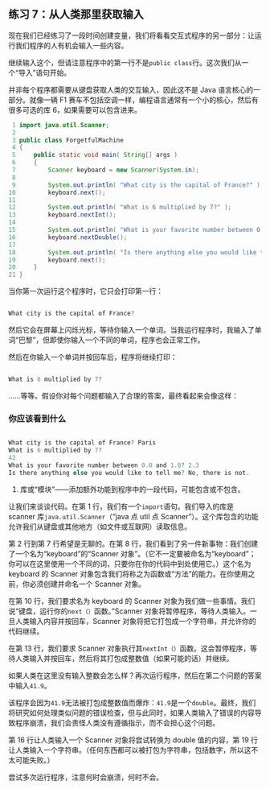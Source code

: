 ## 练习 7：从人类那里获取输入

现在我们已经练习了一段时间创建变量，我们将看看交互式程序的另一部分：让运行我们程序的人有机会输入一些内容。

继续输入这个，但请注意程序中的第一行不是`public class`行。这次我们从一个“导入”语句开始。

并非每个程序都需要从键盘获取人类的交互输入，因此这不是 Java 语言核心的一部分。就像一辆 F1 赛车不包括空调一样，编程语言通常有一个小的核心，然后有很多可选的库 6，如果需要可以包含进来。


```java
 1 import java.util.Scanner;
 2 
 3 public class ForgetfulMachine
 4 {
 5     public static void main( String[] args )
 6     {
 7         Scanner keyboard = new Scanner(System.in);
 8 
 9         System.out.println( "What city is the capital of France?" );
10         keyboard.next();
11 
12         System.out.println( "What is 6 multiplied by 7?" );
13         keyboard.nextInt();
14 
15         System.out.println( "What is your favorite number between 0.0 and 1.0?" );
16         keyboard.nextDouble();
17 
18         System.out.println( "Is there anything else you would like to tell me?" );
19         keyboard.next();
20     }
21 }
```

当你第一次运行这个程序时，它只会打印第一行：

```java

What city is the capital of France?
```

然后它会在屏幕上闪烁光标，等待你输入一个单词。当我运行程序时，我输入了单词“巴黎”，但即使你输入一个不同的单词，程序也会正常工作。

然后在你输入一个单词并按回车后，程序将继续打印：

```java

What is 6 multiplied by 7?
```

……等等。假设你对每个问题都输入了合理的答案，最终看起来会像这样：

### 你应该看到什么

```java

What city is the capital of France? Paris
What is 6 multiplied by 7?
42
What is your favorite number between 0.0 and 1.0? 2.3
Is there anything else you would like to tell me? No, there is not.
```

1.  库或“模块”——添加额外功能到程序中的一段代码，可能包含或不包含。

让我们来谈谈代码。在第 1 行，我们有一个`import`语句。我们导入的库是 scanner 库`java.util.Scanner`（“java 点 util 点 Scanner”）。这个库包含的功能允许我们从键盘或其他地方（如文件或互联网）读取信息。

第 2 行到第 7 行希望是无聊的。在第 8 行，我们看到了另一件新事物：我们创建了一个名为“keyboard”的“Scanner 对象”。（它不一定要被命名为“keyboard”；你可以在这里使用一个不同的词，只要你在你的代码中到处使用它。）这个名为 keyboard 的 Scanner 对象包含我们将称之为函数或“方法”的能力。在你使用之前，你必须创建并命名一个 Scanner 对象。

在第 10 行，我们要求名为 keyboard 的 Scanner 对象为我们做一些事情。我们说“键盘，运行你的`next（）`函数。”Scanner 对象将暂停程序，等待人类输入。一旦人类输入内容并按回车，Scanner 对象将把它打包成一个字符串，并允许你的代码继续。

在第 13 行，我们要求 Scanner 对象执行其`nextInt（）`函数。这会暂停程序，等待人类输入并按回车，然后将其打包成整数值（如果可能的话）并继续。

如果人类在这里没有输入整数会怎么样？再次运行程序，然后在第二个问题的答案中输入`41.9`。

该程序会因为`41.9`无法被打包成整数值而爆炸：`41.9`是一个`double`。最终，我们将研究如何处理类似问题的错误检查，但与此同时，如果人类输入了错误的内容导致程序崩溃，我们会责怪人类没有遵循指示，而不会担心这个问题。

第 16 行让人类输入一个 Scanner 对象将尝试转换为 double 值的内容，第 19 行让人类输入一个字符串。（任何东西都可以被打包为字符串，包括数字，所以这不太可能失败。）

尝试多次运行程序，注意何时会崩溃，何时不会。

